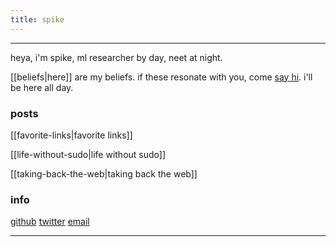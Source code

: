 ```yaml
---
title: spike
---
```


---

heya, i'm spike, ml researcher by day, neet at night. 

[[beliefs|here]] are my beliefs. if these resonate with you, come [say hi](https://x.com/spikedoanz). i'll be here all day.

### posts ###

[[favorite-links|favorite links]]

[[life-without-sudo|life without sudo]]

[[taking-back-the-web|taking back the web]]

### info ###

[github](https://github.com/spikedoanz)
[twitter](https://twitter.com/spikedoanz)
[email](mailto:spikedoanz@gmail.com)

---
